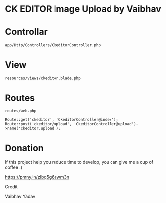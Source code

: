 # CK EDITOR Image Upload by Vaibhav

# Controllar  

```
app/Http/Controllers/CkeditorController.php
```

# View
```
resources/views/ckeditor.blade.php
```
# Routes 

```
routes/web.php

Route::get('ckeditor', 'CkeditorController@index');
Route::post('ckeditor/upload', 'CkeditorController@upload')->name('ckeditor.upload');
```




# Donation


If this project help you reduce time to develop, you can give me a cup of coffee :)

https://pmny.in/zIbq5g6awm3n

Credit 

Vaibhav Yadav
